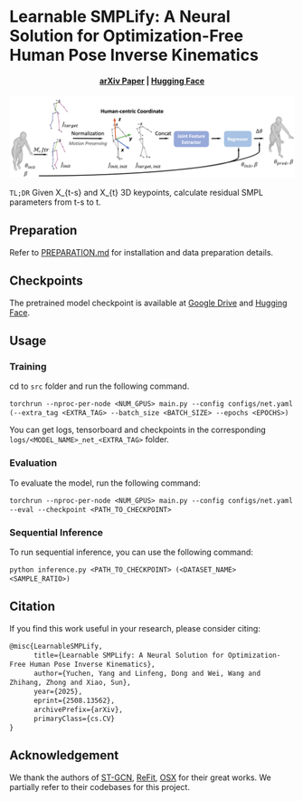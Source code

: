 # Learnable SMPLify: A Neural Solution for Optimization-Free Human Pose Inverse Kinematics

#### <p align="center">[arXiv Paper](https://arxiv.org/abs/2508.13562) | [Hugging Face](https://huggingface.co/Charlie019/Learnable-SMPLify)</p>


![framework](assets/framework.png)

``TL;DR`` Given X_{t-s} and X_{t} 3D keypoints, 
calculate residual SMPL parameters from t-s to t.

## Preparation
Refer to [PREPARATION.md](doc/PREPARATION.md) for installation and data preparation details.

## Checkpoints
The pretrained model checkpoint is available at [Google Drive](https://drive.google.com/drive/folders/1oyG2gbB3EMcc6NgTIT1p1uJ_Em0dJwXz?usp=sharing) and [Hugging Face](https://huggingface.co/Charlie019/Learnable-SMPLify/blob/main/best_ckpt.pth.tar).

## Usage
### Training
cd to `src` folder and run the following command.

```
torchrun --nproc-per-node <NUM_GPUS> main.py --config configs/net.yaml (--extra_tag <EXTRA_TAG> --batch_size <BATCH_SIZE> --epochs <EPOCHS>)
```

You can get logs, tensorboard and checkpoints in the corresponding `logs/<MODEL_NAME>_net_<EXTRA_TAG>` folder.

### Evaluation
To evaluate the model, run the following command:

```
torchrun --nproc-per-node <NUM_GPUS> main.py --config configs/net.yaml --eval --checkpoint <PATH_TO_CHECKPOINT>
```

### Sequential Inference
To run sequential inference, you can use the following command:

```
python inference.py <PATH_TO_CHECKPOINT> (<DATASET_NAME> <SAMPLE_RATIO>)
```

## Citation
If you find this work useful in your research, please consider citing:

```
@misc{LearnableSMPLify,
      title={Learnable SMPLify: A Neural Solution for Optimization-Free Human Pose Inverse Kinematics},
      author={Yuchen, Yang and Linfeng, Dong and Wei, Wang and Zhihang, Zhong and Xiao, Sun},
      year={2025},
      eprint={2508.13562},
      archivePrefix={arXiv},
      primaryClass={cs.CV}
}
```

## Acknowledgement
We thank the authors of [ST-GCN](https://github.com/open-mmlab/mmskeleton), [ReFit](https://github.com/yufu-wang/ReFit), [OSX](https://github.com/IDEA-Research/OSX/tree/main) for their great works. We partially refer to their codebases for this project.